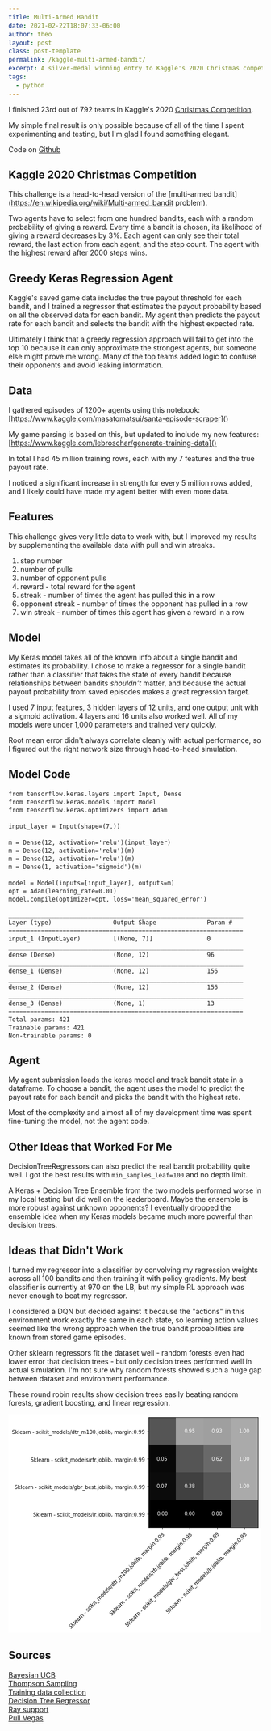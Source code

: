 ```yaml
---
title: Multi-Armed Bandit
date: 2021-02-22T18:07:33-06:00
author: theo
layout: post
class: post-template
permalink: /kaggle-multi-armed-bandit/
excerpt: A silver-medal winning entry to Kaggle's 2020 Christmas competition
tags:
  - python
---
```

I finished 23rd out of 792 teams in Kaggle's 2020 [Christmas Competition](https://www.kaggle.com/c/santa-2020/overview).  

My simple final result is only possible because of all of the time I spent experimenting and testing, but I'm glad I found something elegant.

Code on [Github](https://github.com/TheoKanning/kaggle-2020-multi-armed-bandit)

## Kaggle 2020 Christmas Competition
This challenge is a head-to-head version of the [multi-armed bandit](https://en.wikipedia.org/wiki/Multi-armed_bandit problem).  

Two agents have to select from one hundred bandits, each with a random probability of giving a reward.
Every time a bandit is chosen, its likelihood of giving a reward decreases by 3%.
Each agent can only see their total reward, the last action from each agent, and the step count.
The agent with the highest reward after 2000 steps wins.


## Greedy Keras Regression Agent
Kaggle's saved game data includes the true payout threshold for each bandit, and I trained a regressor that estimates the payout probability based on all the observed data for each bandit.
My agent then predicts the payout rate for each bandit and selects the bandit with the highest expected rate.  

Ultimately I think that a greedy regression approach will fail to get into the top 10 because it can only approximate the strongest agents, but someone else might prove me wrong.
Many of the top teams added logic to confuse their opponents and avoid leaking information.


## Data
I gathered episodes of 1200+ agents using this notebook:
[https://www.kaggle.com/masatomatsui/santa-episode-scraper]()

My game parsing is based on this, but updated to include my new features:
[https://www.kaggle.com/lebroschar/generate-training-data]()

In total I had 45 million training rows, each with my 7 features and the true payout rate.

I noticed a significant increase in strength for every 5 million rows added, and I likely could have made my agent better with even more data.


## Features
This challenge gives very little data to work with, but I improved my results by supplementing the available data with pull and win streaks.

1. step number
2. number of pulls
3. number of opponent pulls
4. reward - total reward for the agent
5. streak - number of times the agent has pulled this in a row
6. opponent streak - number of times the opponent has pulled in a row
7. win streak - number of times this agent has given a reward in a row


## Model
My Keras model takes all of the known info about a single bandit and estimates its probability.
I chose to make a regressor for a single bandit rather than a classifier that takes the state of every bandit because relationships between bandits *shouldn't* matter, and because the actual payout probability from saved episodes makes a great regression target.

I used 7 input features, 3 hidden layers of 12 units, and one output unit with a sigmoid activation. 4 layers and 16 units also worked well. All of my models were under 1,000 parameters and trained very quickly.

Root mean error didn't always correlate cleanly with actual performance, so I figured out the right network size through head-to-head simulation.

## Model Code
```
from tensorflow.keras.layers import Input, Dense
from tensorflow.keras.models import Model
from tensorflow.keras.optimizers import Adam

input_layer = Input(shape=(7,))

m = Dense(12, activation='relu')(input_layer)
m = Dense(12, activation='relu')(m)
m = Dense(12, activation='relu')(m)
m = Dense(1, activation='sigmoid')(m)

model = Model(inputs=[input_layer], outputs=m)
opt = Adam(learning_rate=0.01)
model.compile(optimizer=opt, loss='mean_squared_error')
```

```
_________________________________________________________________
Layer (type)                 Output Shape              Param #   
=================================================================
input_1 (InputLayer)         [(None, 7)]               0         
_________________________________________________________________
dense (Dense)                (None, 12)                96        
_________________________________________________________________
dense_1 (Dense)              (None, 12)                156       
_________________________________________________________________
dense_2 (Dense)              (None, 12)                156       
_________________________________________________________________
dense_3 (Dense)              (None, 1)                 13        
=================================================================
Total params: 421
Trainable params: 421
Non-trainable params: 0
```

## Agent
My agent submission loads the keras model and track bandit state in a dataframe.
To choose a bandit, the agent uses the model to predict the payout rate for each bandit and picks the bandit with the highest rate.

Most of the complexity and almost all of my development time was spent fine-tuning the model, not the agent code.


## Other Ideas that Worked For Me
DecisionTreeRegressors can also predict the real bandit probability quite well.
I got the best results with `min_samples_leaf=100` and no depth limit.

A Keras + Decision Tree Ensemble from the two models performed worse in my local testing but did well on the leaderboard.
Maybe the ensemble is more robust against unknown opponents?
I eventually dropped the ensemble idea when my Keras models became much more powerful than decision trees.


## Ideas that Didn't Work
I turned my regressor into a classifier by convolving my regression weights across all 100 bandits and then training it with policy gradients. My best classifier is currently at 970 on the LB, but my simple RL approach was never enough to beat my regressor.

I considered a DQN but decided against it because the "actions" in this environment work exactly the same in each state, so learning action values seemed like the wrong approach when the true bandit probabilities are known from stored game episodes.

Other sklearn regressors fit the dataset well - random forests even had lower error that decision trees - but only decision trees performed well in actual simulation.
I'm not sure why random forests showed such a huge gap between dataset and environment performance.

These round robin results show decision trees easily beating random forests, gradient boosting, and linear regression.

![round_robin](/assets/images/2021/multi-armed-bandit/round_robin.png)

## Sources
[Bayesian UCB](https://lilianweng.github.io/lil-log/2018/01/23/the-multi-armed-bandit-problem-and-its-solutions.html)  
[Thompson Sampling](https://www.kaggle.com/ilialar/simple-multi-armed-bandit)  
[Training data collection](https://www.kaggle.com/masatomatsui/santa-episode-scraper)  
[Decision Tree Regressor](https://www.kaggle.com/lebroschar/1000-greedy-decision-tree-model)  
[Ray support](https://www.kaggle.com/nigelcarpenter/parallel-processing-agent-trials-using-ray)  
[Pull Vegas](https://www.kaggle.com/a763337092/pull-vegas-slot-machines-add-weaken-rate-continue5)
   

